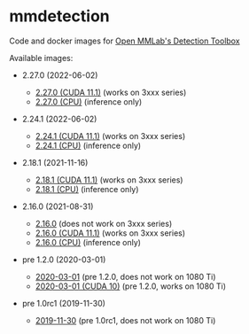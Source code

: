 # mmdetection
Code and docker images for [Open MMLab's Detection Toolbox](https://github.com/open-mmlab/mmdetection/)

Available images:

* 2.27.0 (2022-06-02)

  * [2.27.0 (CUDA 11.1)](2.27.0_cuda11.1) (works on 3xxx series)
  * [2.27.0 (CPU)](2.27.0_cpu) (inference only)

* 2.24.1 (2022-06-02)

  * [2.24.1 (CUDA 11.1)](2.24.1_cuda11.1) (works on 3xxx series)
  * [2.24.1 (CPU)](2.24.1_cpu) (inference only)

* 2.18.1 (2021-11-16)

  * [2.18.1 (CUDA 11.1)](2.18.1_cuda11.1) (works on 3xxx series)
  * [2.18.1 (CPU)](2.18.1_cpu) (inference only)
    
* 2.16.0 (2021-08-31)

  * [2.16.0](2.16.0) (does not work on 3xxx series)
  * [2.16.0 (CUDA 11.1)](2.16.0_cuda11.1) (works on 3xxx series)
  * [2.16.0 (CPU)](2.16.0_cpu) (inference only)

* pre 1.2.0 (2020-03-01)

  * [2020-03-01](2020-03-01) (pre 1.2.0, does not work on 1080 Ti)
  * [2020-03-01 (CUDA 10)](2020-03-01_cuda10) (pre 1.2.0, works on 1080 Ti)

* pre 1.0rc1 (2019-11-30)

  * [2019-11-30](2019-11-30) (pre 1.0rc1, does not work on 1080 Ti)
